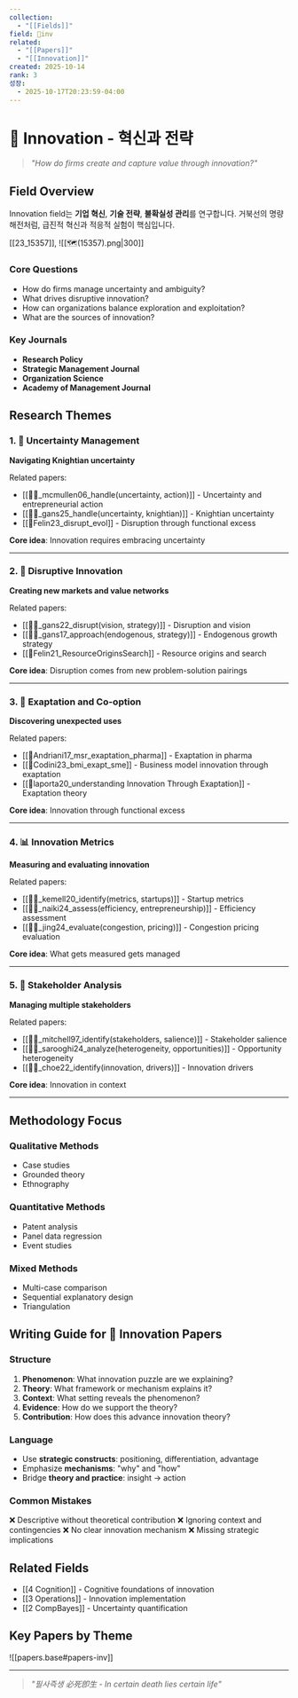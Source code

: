 ```yaml
---
collection:
  - "[[Fields]]"
field: 🐢inv
related:
  - "[[Papers]]"
  - "[[Innovation]]"
created: 2025-10-14
rank: 3
성장:
  - 2025-10-17T20:23:59-04:00
---
```



# 🐢 Innovation - 혁신과 전략

> *"How do firms create and capture value through innovation?"*

## Field Overview

Innovation field는 **기업 혁신**, **기술 전략**, **불확실성 관리**를 연구합니다. 거북선의 명량해전처럼, 급진적 혁신과 적응적 실험이 핵심입니다.


[[23_15357]], ![[🗺️(15357).png|300]]
### Core Questions
- How do firms manage uncertainty and ambiguity?
- What drives disruptive innovation?
- How can organizations balance exploration and exploitation?
- What are the sources of innovation?

### Key Journals
- **Research Policy**
- **Strategic Management Journal**
- **Organization Science**
- **Academy of Management Journal**

## Research Themes

### 1. 🎯 Uncertainty Management
**Navigating Knightian uncertainty**

Related papers:
- [[📜🐢_mcmullen06_handle(uncertainty, action)]] - Uncertainty and entrepreneurial action
- [[📜🐢_gans25_handle(uncertainty, knightian)]] - Knightian uncertainty
- [[📜Felin23_disrupt_evol]] - Disruption through functional excess

**Core idea**: Innovation requires embracing uncertainty

---

### 2. 🚀 Disruptive Innovation
**Creating new markets and value networks**

Related papers:
- [[📜🐢_gans22_disrupt(vision, strategy)]] - Disruption and vision
- [[📜🐢_gans17_approach(endogenous, strategy)]] - Endogenous growth strategy
- [[📜Felin21_ResourceOriginsSearch]] - Resource origins and search

**Core idea**: Disruption comes from new problem-solution pairings

---

### 3. 🔬 Exaptation and Co-option
**Discovering unexpected uses**

Related papers:
- [[📜Andriani17_msr_exaptation_pharma]] - Exaptation in pharma
- [[📜Codini23_bmi_exapt_sme]] - Business model innovation through exaptation
- [[📜laporta20_understanding Innovation Through Exaptation]] - Exaptation theory

**Core idea**: Innovation through functional excess

---

### 4. 📊 Innovation Metrics
**Measuring and evaluating innovation**

Related papers:
- [[📜🐢_kemell20_identify(metrics, startups)]] - Startup metrics
- [[📜🐢_naiki24_assess(efficiency, entrepreneurship)]] - Efficiency assessment
- [[📜🐢_jing24_evaluate(congestion, pricing)]] - Congestion pricing evaluation

**Core idea**: What gets measured gets managed

---

### 5. 👥 Stakeholder Analysis
**Managing multiple stakeholders**

Related papers:
- [[📜🐢_mitchell97_identify(stakeholders, salience)]] - Stakeholder salience
- [[📜🐢_sarooghi24_analyze(heterogeneity, opportunities)]] - Opportunity heterogeneity
- [[📜🐢_choe22_identify(innovation, drivers)]] - Innovation drivers

**Core idea**: Innovation in context

---

## Methodology Focus

### Qualitative Methods
- Case studies
- Grounded theory
- Ethnography

### Quantitative Methods
- Patent analysis
- Panel data regression
- Event studies

### Mixed Methods
- Multi-case comparison
- Sequential explanatory design
- Triangulation

## Writing Guide for 🐢 Innovation Papers

### Structure
1. **Phenomenon**: What innovation puzzle are we explaining?
2. **Theory**: What framework or mechanism explains it?
3. **Context**: What setting reveals the phenomenon?
4. **Evidence**: How do we support the theory?
5. **Contribution**: How does this advance innovation theory?

### Language
- Use **strategic constructs**: positioning, differentiation, advantage
- Emphasize **mechanisms**: "why" and "how"
- Bridge **theory and practice**: insight → action

### Common Mistakes
❌ Descriptive without theoretical contribution
❌ Ignoring context and contingencies
❌ No clear innovation mechanism
❌ Missing strategic implications

## Related Fields
- [[4 Cognition]] - Cognitive foundations of innovation
- [[3 Operations]] - Innovation implementation
- [[2 CompBayes]] - Uncertainty quantification

## Key Papers by Theme

![[papers.base#papers-inv]]

---

> *"필사즉생 必死卽生 - In certain death lies certain life"*
